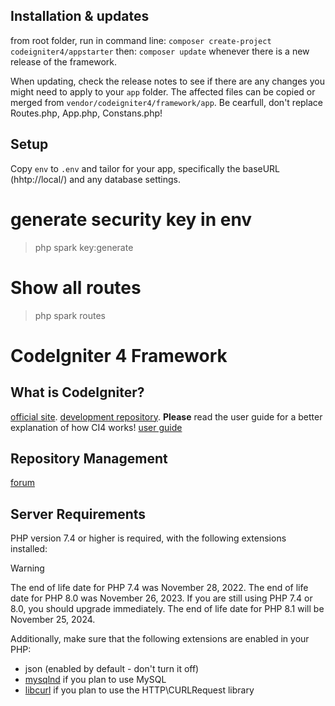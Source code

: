 
## Installation & updates

from root folder, run in command line:
`composer create-project codeigniter4/appstarter`
then:
`composer update`
whenever there is a new release of the framework.

When updating, check the release notes to see if there are any changes you might need to apply
to your `app` folder. The affected files can be copied or merged from
`vendor/codeigniter4/framework/app`. Be cearfull, don't replace Routes.php, App.php, Constans.php!

## Setup
Copy `env` to `.env` and tailor for your app, specifically the baseURL (hhtp://local/)
and any database settings.
# generate security key in env
>php spark key:generate
# Show all routes
>php spark routes

# CodeIgniter 4 Framework

## What is CodeIgniter?
[official site](https://codeigniter.com).
[development repository](https://github.com/codeigniter4/CodeIgniter4).
**Please** read the user guide for a better explanation of how CI4 works!
[user guide](https://codeigniter.com/user_guide/)
## Repository Management
[forum](http://forum.codeigniter.com)

## Server Requirements
PHP version 7.4 or higher is required, with the following extensions installed:
> [!WARNING]
> The end of life date for PHP 7.4 was November 28, 2022.
> The end of life date for PHP 8.0 was November 26, 2023.
> If you are still using PHP 7.4 or 8.0, you should upgrade immediately.
> The end of life date for PHP 8.1 will be November 25, 2024.

Additionally, make sure that the following extensions are enabled in your PHP:
- json (enabled by default - don't turn it off)
- [mysqlnd](http://php.net/manual/en/mysqlnd.install.php) if you plan to use MySQL
- [libcurl](http://php.net/manual/en/curl.requirements.php) if you plan to use the HTTP\CURLRequest library
